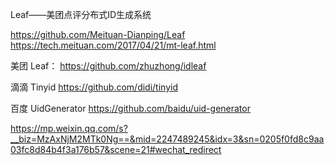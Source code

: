 Leaf——美团点评分布式ID生成系统

https://github.com/Meituan-Dianping/Leaf
https://tech.meituan.com/2017/04/21/mt-leaf.html



美团 Leaf：
https://github.com/zhuzhong/idleaf

滴滴 Tinyid
https://github.com/didi/tinyid

百度 UidGenerator
https://github.com/baidu/uid-generator


https://mp.weixin.qq.com/s?__biz=MzAxNjM2MTk0Ng==&mid=2247489245&idx=3&sn=0205f0fd8c9aa03fc8d84b4f3a176b57&scene=21#wechat_redirect
